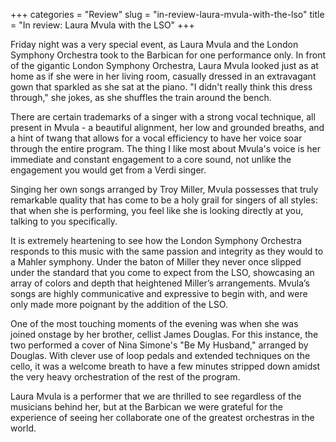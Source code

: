 +++
categories = "Review"
slug = "in-review-laura-mvula-with-the-lso"
title = "In review: Laura Mvula with the LSO"
+++

Friday night was a very special event, as Laura Mvula and the London Symphony Orchestra took to the Barbican for one performance only. In front of the gigantic London Symphony Orchestra, Laura Mvula looked just as at home as if she were in her living room, casually dressed in an extravagant gown that sparkled as she sat at the piano. "I didn't really think this dress through," she jokes, as she shuffles the train around the bench.

There are certain trademarks of a singer with a strong vocal technique, all present in Mvula - a beautiful alignment, her low and grounded breaths, and a hint of twang that allows for a vocal efficiency to have her voice soar through the entire program. The thing I like most about Mvula's voice is her immediate and constant engagement to a core sound, not unlike the engagement you would get from a Verdi singer.

Singing her own songs arranged by Troy Miller, Mvula possesses that truly remarkable quality that has come to be a holy grail for singers of all styles: that when she is performing, you feel like she is looking directly at you, talking to you specifically.

It is extremely heartening to see how the London Symphony Orchestra responds to this music with the same passion and integrity as they would to a Mahler symphony. Under the baton of Miller they never once slipped under the standard that you come to expect from the LSO, showcasing an array of colors and depth that heightened Miller’s arrangements. Mvula’s songs are highly communicative and expressive to begin with, and were only made more poignant by the addition of the LSO. 

One of the most touching moments of the evening was when she was joined onstage by her brother, cellist James Douglas. For this instance, the two performed a cover of Nina Simone's "Be My Husband," arranged by Douglas. With clever use of loop pedals and extended techniques on the cello, it was a welcome breath to have a few minutes stripped down amidst the very heavy orchestration of the rest of the program.

Laura Mvula is a performer that we are thrilled to see regardless of the musicians behind her, but at the Barbican we were grateful for the experience of seeing her collaborate one of the greatest orchestras in the world.

